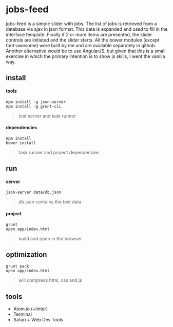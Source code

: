 jobs-feed
===
jobs-feed is a simple slider with jobs. The list of jobs is retrieved from a database via ajax in json format. This data is expanded and used to fill in the interface template. Finally if 2 or more items are presented, the slider controls are initiated and the slider starts. All the bower modules (except font-awesome) were built by me and are available separately in github. Another alternative would be to use AngularJS, but given that this is a small exercise in which the primary intention is to show js skills, I went the vanilla way. 

## install
#### tools
```
npm install -g json-server
npm install -g grunt-cli
```
> test server and task runner

#### dependencies
```
npm install
bower install
```
> task runner and project dependencies

## run
#### server
```
json-server data/db.json
```
> db.json contains the test data

#### project
```
grunt
open app/index.html
```
> build and open in the browser

## optimization
```
grunt pack
open app/index.html
```
> will compress html, css and js

## tools
- Atom.io (+linter)
- Terminal
- Safari + Web Dev Tools
